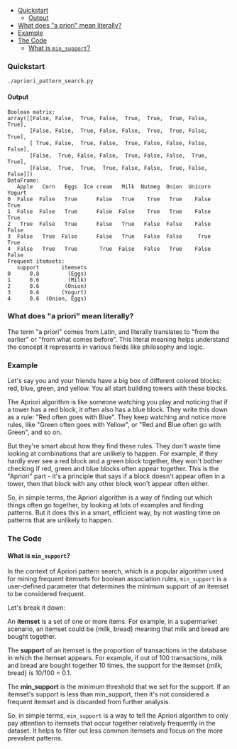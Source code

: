 - [Quickstart](#quickstart)
  - [Output](#output)
- [What does "a priori" mean literally?](#what-does-a-priori-mean-literally)
- [Example](#example)
- [The Code](#the-code)
  - [What is `min_support`?](#what-is-min_support)

### Quickstart

```
./apriori_pattern_search.py
```

#### Output

```
Boolean matrix:
array([[False, False,  True, False,  True,  True,  True, False,  True],
       [False, False,  True, False, False,  True,  True, False,  True],
       [ True, False,  True, False,  True, False, False, False, False],
       [False,  True, False, False,  True, False, False,  True,  True],
       [False,  True,  True,  True, False, False,  True, False, False]])
DataFrame:
   Apple   Corn   Eggs  Ice cream   Milk  Nutmeg  Onion  Unicorn  Yogurt
0  False  False   True      False   True    True   True    False    True
1  False  False   True      False  False    True   True    False    True
2   True  False   True      False   True   False  False    False   False
3  False   True  False      False   True   False  False     True    True
4  False   True   True       True  False   False   True    False   False
Frequent itemsets:
   support       itemsets
0      0.8         (Eggs)
1      0.6         (Milk)
2      0.6        (Onion)
3      0.6       (Yogurt)
4      0.6  (Onion, Eggs)
```

### What does "a priori" mean literally?

The term "a priori" comes from Latin, and literally translates to "from the earlier" or "from what comes before". This literal meaning helps understand the concept it represents in various fields like philosophy and logic.

### Example

Let's say you and your friends have a big box of different colored blocks: red, blue, green, and yellow. You all start building towers with these blocks.

The Apriori algorithm is like someone watching you play and noticing that if a tower has a red block, it often also has a blue block. They write this down as a rule: "Red often goes with Blue". They keep watching and notice more rules, like "Green often goes with Yellow", or "Red and Blue often go with Green", and so on.

But they're smart about how they find these rules. They don't waste time looking at combinations that are unlikely to happen. For example, if they hardly ever see a red block and a green block together, they won't bother checking if red, green and blue blocks often appear together. This is the "Apriori" part - it's a principle that says if a block doesn't appear often in a tower, then that block with any other block won't appear often either.

So, in simple terms, the Apriori algorithm is a way of finding out which things often go together, by looking at lots of examples and finding patterns. But it does this in a smart, efficient way, by not wasting time on patterns that are unlikely to happen.

### The Code

#### What is `min_support`?

In the context of Apriori pattern search, which is a popular algorithm used for mining frequent itemsets for boolean association rules, `min_support` is a user-defined parameter that determines the minimum support of an itemset to be considered frequent.

Let's break it down:

An **itemset** is a set of one or more items. For example, in a supermarket scenario, an itemset could be {milk, bread} meaning that milk and bread are bought together.

The **support** of an itemset is the proportion of transactions in the database in which the itemset appears. For example, if out of 100 transactions, milk and bread are bought together 10 times, the support for the itemset {milk, bread} is 10/100 = 0.1.

The **min_support** is the minimum threshold that we set for the support. If an itemset's support is less than min_support, then it's not considered a frequent itemset and is discarded from further analysis.

So, in simple terms, `min_support` is a way to tell the Apriori algorithm to only pay attention to itemsets that occur together relatively frequently in the dataset. It helps to filter out less common itemsets and focus on the more prevalent patterns.